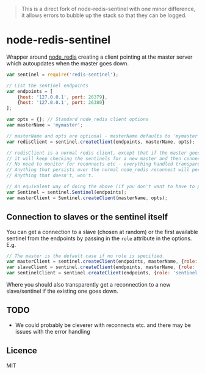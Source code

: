 >This is a direct fork of node-redis-sentinel with one minor difference, it allows errors to bubble up the stack so that they can be logged.


node-redis-sentinel
===================

Wrapper around [node_redis](https://github.com/mranney/node_redis) creating a client pointing at the master server which autoupdates when the master goes down.

```javascript
var sentinel = require('redis-sentinel');

// List the sentinel endpoints
var endpoints = [
    {host: '127.0.0.1', port: 26379},
    {host: '127.0.0.1', port: 26380}
];

var opts = {}; // Standard node_redis client options
var masterName = 'mymaster';

// masterName and opts are optional - masterName defaults to 'mymaster'
var redisClient = sentinel.createClient(endpoints, masterName, opts);

// redisClient is a normal redis client, except that if the master goes down
// it will keep checking the sentinels for a new master and then connect to that.
// No need to monitor for reconnects etc - everything handled transparently
// Anything that persists over the normal node_redis reconnect will persist here. 
// Anything that doesn't, won't.

// An equivalent way of doing the above (if you don't want to have to pass the endpoints around all the time) is
var Sentinel = sentinel.Sentinel(endpoints);
var masterClient = Sentinel.createClient(masterName, opts);
```

## Connection to slaves or the sentinel itself ##
You can get a connection to a slave (chosen at random) or the first available sentinel from the endpoints by passing in the `role` attribute in the options. E.g.

```javascript
// The master is the default case if no role is specified.
var masterClient = sentinel.createClient(endpoints, masterName, {role: 'master'}); 
var slaveClient = sentinel.createClient(endpoints, masterName, {role: 'slave'});
var sentinelClient = sentinel.createClient(endpoints, {role: 'sentinel'});
```

Where you should also transparently get a reconnection to a new slave/sentinel if the existing one goes down.

## TODO ##
* We could probably be cleverer with reconnects etc. and there may be issues with the error handling

## Licence ##
MIT

